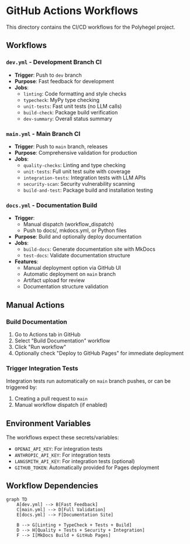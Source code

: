 # GitHub Actions Workflows

This directory contains the CI/CD workflows for the Polyhegel project.

## Workflows

### `dev.yml` - Development Branch CI
- **Trigger**: Push to `dev` branch
- **Purpose**: Fast feedback for development
- **Jobs**:
  - `linting`: Code formatting and style checks
  - `typecheck`: MyPy type checking
  - `unit-tests`: Fast unit tests (no LLM calls)
  - `build-check`: Package build verification
  - `dev-summary`: Overall status summary

### `main.yml` - Main Branch CI
- **Trigger**: Push to `main` branch, releases
- **Purpose**: Comprehensive validation for production
- **Jobs**:
  - `quality-checks`: Linting and type checking
  - `unit-tests`: Full unit test suite with coverage
  - `integration-tests`: Integration tests with LLM APIs
  - `security-scan`: Security vulnerability scanning
  - `build-and-test`: Package build and installation testing

### `docs.yml` - Documentation Build
- **Trigger**: 
  - Manual dispatch (workflow_dispatch)
  - Push to docs/, mkdocs.yml, or Python files
- **Purpose**: Build and optionally deploy documentation
- **Jobs**:
  - `build-docs`: Generate documentation site with MkDocs
  - `test-docs`: Validate documentation structure
- **Features**:
  - Manual deployment option via GitHub UI
  - Automatic deployment on `main` branch
  - Artifact upload for review
  - Documentation structure validation

## Manual Actions

### Build Documentation
1. Go to Actions tab in GitHub
2. Select "Build Documentation" workflow
3. Click "Run workflow"
4. Optionally check "Deploy to GitHub Pages" for immediate deployment

### Trigger Integration Tests
Integration tests run automatically on `main` branch pushes, or can be triggered by:
1. Creating a pull request to `main`
2. Manual workflow dispatch (if enabled)

## Environment Variables

The workflows expect these secrets/variables:
- `OPENAI_API_KEY`: For integration tests
- `ANTHROPIC_API_KEY`: For integration tests  
- `LANGSMITH_API_KEY`: For integration tests (optional)
- `GITHUB_TOKEN`: Automatically provided for Pages deployment

## Workflow Dependencies

```mermaid
graph TD
    A[dev.yml] --> B[Fast Feedback]
    C[main.yml] --> D[Full Validation]
    E[docs.yml] --> F[Documentation Site]
    
    B --> G[Linting + TypeCheck + Tests + Build]
    D --> H[Quality + Tests + Security + Integration]
    F --> I[MkDocs Build + GitHub Pages]
```